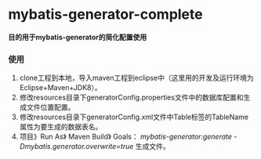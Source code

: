 # mybatis-generator-complete
**目的用于mybatis-generator的简化配置使用**
### 使用
1. clone工程到本地，导入maven工程到eclipse中（这里用的开发及运行环境为Eclipse+Maven+JDK8）。
2. 修改resources目录下generatorConfig.properties文件中的数据库配置和生成文件位置配置。
3. 修改resources目录下generatorConfig.xml文件中Table标签的TableName属性为要生成的数据表名。
4. 项目》Run As》 Maven Build》 Goals：
			_mybatis-generator:generate -Dmybatis.generator.overwrite=true_
	 生成文件。
